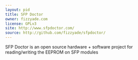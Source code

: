 ```yaml
---
layout: pid
title: SFP Doctor
owner: fizzyade.com
license: GPLv3
site: http://www.sfpdoctor.com/
source: http://github.com/fizzyade/sfpdoctor/
---
```

SFP Doctor is an open source hardware + software project for reading/writing the EEPROM on SFP modules